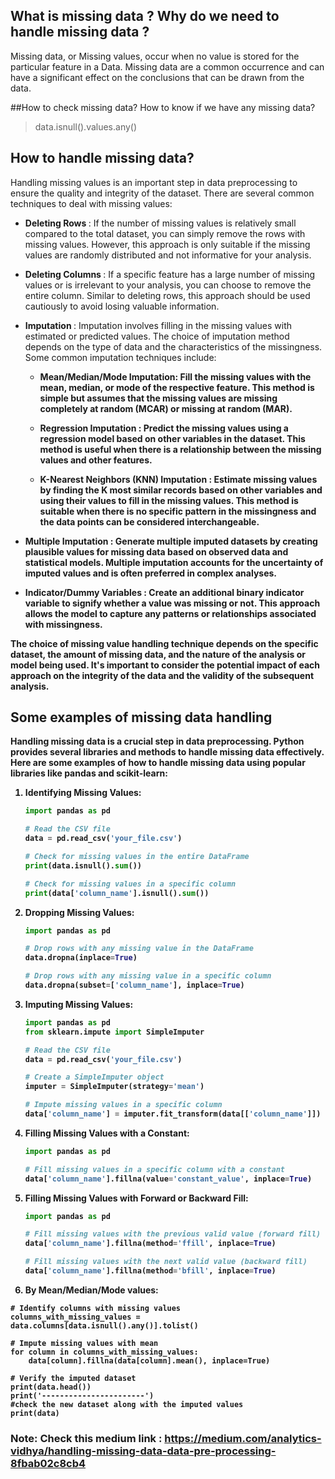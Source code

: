 ## What is missing data ? Why do we need to handle missing data ?
Missing data, or Missing values, occur when no value is stored for the particular feature in a Data. Missing data are a common occurrence and can have a significant effect on the conclusions that can be drawn from the data.

##How to check missing data?
How to know if we have any missing data?
> data.isnull().values.any()

## How to handle missing data?

Handling missing values is an important step in data preprocessing to ensure the quality and integrity of the dataset. There are several common techniques to deal with missing values:

- <strong>Deleting Rows </strong>: If the number of missing values is relatively small compared to the total dataset, you can simply remove the rows with missing values. However, this approach is only suitable if the missing values are randomly distributed and not informative for your analysis.

- <strong>Deleting Columns </strong>: If a specific feature has a large number of missing values or is irrelevant to your analysis, you can choose to remove the entire column. Similar to deleting rows, this approach should be used cautiously to avoid losing valuable information.

- <strong>Imputation </strong>: Imputation involves filling in the missing values with estimated or predicted values. The choice of imputation method depends on the type of data and the characteristics of the missingness. Some common imputation techniques include:
   - <strong>Mean/Median/Mode Imputation: Fill the missing values with the mean, median, or mode of the respective feature. This method is simple but assumes that the missing values are missing completely at random (MCAR) or missing at random (MAR).

   - <strong>Regression Imputation </strong>: Predict the missing values using a regression model based on other variables in the dataset. This method is useful when there is a relationship between the missing values and other features.

   - <strong>K-Nearest Neighbors (KNN) Imputation </strong>: Estimate missing values by finding the K most similar records based on other variables and using their values to fill in the missing values. This method is suitable when there is no specific pattern in the missingness and the data points can be considered interchangeable.

- <strong>Multiple Imputation </strong>: Generate multiple imputed datasets by creating plausible values for missing data based on observed data and statistical models. Multiple imputation accounts for the uncertainty of imputed values and is often preferred in complex analyses.

- <strong>Indicator/Dummy Variables </strong>: Create an additional binary indicator variable to signify whether a value was missing or not. This approach allows the model to capture any patterns or relationships associated with missingness.

The choice of missing value handling technique depends on the specific dataset, the amount of missing data, and the nature of the analysis or model being used. It's important to consider the potential impact of each approach on the integrity of the data and the validity of the subsequent analysis.


## Some examples of missing data handling


Handling missing data is a crucial step in data preprocessing. Python provides several libraries and methods to handle missing data effectively. Here are some examples of how to handle missing data using popular libraries like pandas and scikit-learn:

1. **Identifying Missing Values**:
   ```python
   import pandas as pd

   # Read the CSV file
   data = pd.read_csv('your_file.csv')

   # Check for missing values in the entire DataFrame
   print(data.isnull().sum())

   # Check for missing values in a specific column
   print(data['column_name'].isnull().sum())
   ```

2. **Dropping Missing Values**:
   ```python
   import pandas as pd

   # Drop rows with any missing value in the DataFrame
   data.dropna(inplace=True)

   # Drop rows with any missing value in a specific column
   data.dropna(subset=['column_name'], inplace=True)
   ```

3. **Imputing Missing Values**:
   ```python
   import pandas as pd
   from sklearn.impute import SimpleImputer

   # Read the CSV file
   data = pd.read_csv('your_file.csv')

   # Create a SimpleImputer object
   imputer = SimpleImputer(strategy='mean')

   # Impute missing values in a specific column
   data['column_name'] = imputer.fit_transform(data[['column_name']])
   ```

4. **Filling Missing Values with a Constant**:
   ```python
   import pandas as pd

   # Fill missing values in a specific column with a constant
   data['column_name'].fillna(value='constant_value', inplace=True)
   ```

5. **Filling Missing Values with Forward or Backward Fill**:
   ```python
   import pandas as pd

   # Fill missing values with the previous valid value (forward fill)
   data['column_name'].fillna(method='ffill', inplace=True)

   # Fill missing values with the next valid value (backward fill)
   data['column_name'].fillna(method='bfill', inplace=True)
   ```


6. **By Mean/Median/Mode values**:
```
# Identify columns with missing values
columns_with_missing_values = data.columns[data.isnull().any()].tolist()

# Impute missing values with mean
for column in columns_with_missing_values:
    data[column].fillna(data[column].mean(), inplace=True)

# Verify the imputed dataset
print(data.head())
print('-----------------------')
#check the new dataset along with the imputed values
print(data)
```
### Note:  Check this medium link : https://medium.com/analytics-vidhya/handling-missing-data-data-pre-processing-8fbab02c8cb4

